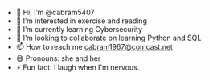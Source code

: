 - 👋 Hi, I’m @cabram5407
- 👀 I’m interested in exercise and reading
- 🌱 I’m currently learning Cybersecurity
- 💞️ I’m looking to collaborate on learning Python and SQL
- 📫 How to reach me cabram1967@comcast.net
- 😄 Pronouns: she and her
- ⚡ Fun fact: I laugh when I'm nervous.

<!---
cabram5407/cabram5407 is a ✨ special ✨ repository because its `README.md` (this file) appears on your GitHub profile.
You can click the Preview link to take a look at your changes.
--->
